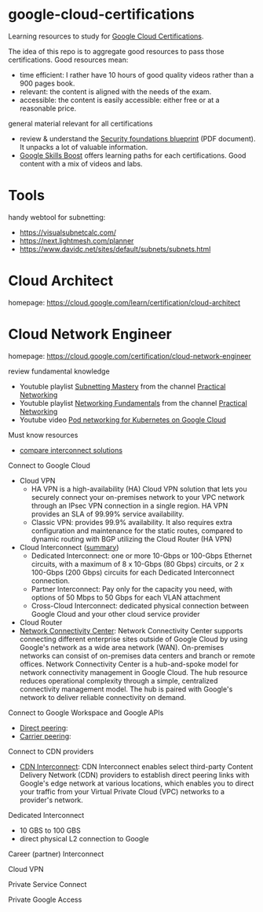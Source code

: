 # google-cloud-certifications
Learning resources to study for [Google Cloud Certifications](https://cloud.google.com/learn/certification).

The idea of this repo is to aggregate good resources to pass those certifications. Good resources mean:

* time efficient: I rather have 10 hours of good quality videos rather than a 900 pages book.
* relevant: the content is aligned with the needs of the exam.
* accessible: the content is easily accessible: either free or at a reasonable price.

general material relevant for all certifications
* review & understand the [Security foundations blueprint](https://cloud.google.com/architecture/security-foundations) (PDF document). It unpacks a lot of valuable information.
* [Google Skills Boost](https://www.cloudskillsboost.google/paths) offers learning paths for each certifications. Good content with a mix of videos and labs.

# Tools

handy webtool for subnetting:
* https://visualsubnetcalc.com/
* https://next.lightmesh.com/planner
* https://www.davidc.net/sites/default/subnets/subnets.html

# Cloud Architect
homepage: https://cloud.google.com/learn/certification/cloud-architect


# Cloud Network Engineer
homepage: https://cloud.google.com/certification/cloud-network-engineer

review fundamental knowledge
* Youtuble playlist [Subnetting Mastery](https://www.youtube.com/playlist?list=PLIFyRwBY_4bQUE4IB5c4VPRyDoLgOdExE) from the channel 
[Practical Networking](https://www.youtube.com/@PracticalNetworking)
* Youtuble playlist [Networking Fundamentals](https://www.youtube.com/playlist?list=PLIFyRwBY_4bRLmKfP1KnZA6rZbRHtxmXi) from the channel 
[Practical Networking](https://www.youtube.com/@PracticalNetworking)
* Youtube video [Pod networking for Kubernetes on Google Cloud](https://www.youtube.com/watch?v=sDsWmdMniNs)

Must know resources
* [compare interconnect solutions](https://cloud.google.com/network-connectivity/docs/how-to/choose-product#compare-interconnect-solutions)

Connect to Google Cloud
* Cloud VPN
  * HA VPN is a high-availability (HA) Cloud VPN solution that lets you securely connect your on-premises network to your VPC network through an IPsec VPN connection in a single region. HA VPN provides an SLA of 99.99% service availability.
  * Classic VPN: provides 99.9% availability. It also requires extra configuration and maintenance for the static routes, compared to dynamic routing with BGP utilizing the Cloud Router (HA VPN)
* Cloud Interconnect ([summary](https://cloud.google.com/network-connectivity/docs/how-to/choose-product#compare-interconnect-solutions))
  * Dedicated Interconnect: one or more 10-Gbps or 100-Gbps Ethernet circuits, with a maximum of 8 x 10-Gbps (80 Gbps) circuits, or 2 x 100-Gbps (200 Gbps) circuits for each Dedicated Interconnect connection.
  * Partner Interconnect: Pay only for the capacity you need, with options of 50 Mbps to 50 Gbps for each VLAN attachment
  * Cross-Cloud Interconnect: dedicated physical connection between Google Cloud and your other cloud service provider
* Cloud Router
* [Network Connectivity Center](https://cloud.google.com/network-connectivity/docs/how-to/choose-product#network-connectivity-center): Network Connectivity Center supports connecting different enterprise sites outside of Google Cloud by using Google's network as a wide area network (WAN). On-premises networks can consist of on-premises data centers and branch or remote offices. Network Connectivity Center is a hub-and-spoke model for network connectivity management in Google Cloud. The hub resource reduces operational complexity through a simple, centralized connectivity management model. The hub is paired with Google's network to deliver reliable connectivity on demand.

Connect to Google Workspace and Google APIs
* [Direct peering](https://cloud.google.com/network-connectivity/docs/how-to/choose-product#direct-peering):
* [Carrier peering](https://cloud.google.com/network-connectivity/docs/how-to/choose-product#carrier-peering):

Connect to CDN providers
* [CDN Interconnect](https://cloud.google.com/network-connectivity/docs/how-to/choose-product#what-is-cdn-interconnect): CDN Interconnect enables select third-party Content Delivery Network (CDN) providers to establish direct peering links with Google's edge network at various locations, which enables you to direct your traffic from your Virtual Private Cloud (VPC) networks to a provider's network.


Dedicated Interconnect
* 10 GBS to 100 GBS
* direct physical L2 connection to Google

Career (partner) Interconnect

Cloud VPN

Private Service Connect

Private Google Access
